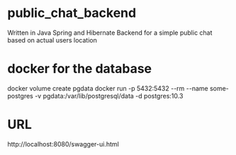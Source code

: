 # public_chat_backend
Written in Java Spring and Hibernate Backend for a simple public chat based on actual  users location

# docker for the database
docker volume create pgdata
docker run -p 5432:5432 --rm --name some-postgres -v pgdata:/var/lib/postgresql/data -d postgres:10.3

# URL 
http://localhost:8080/swagger-ui.html

